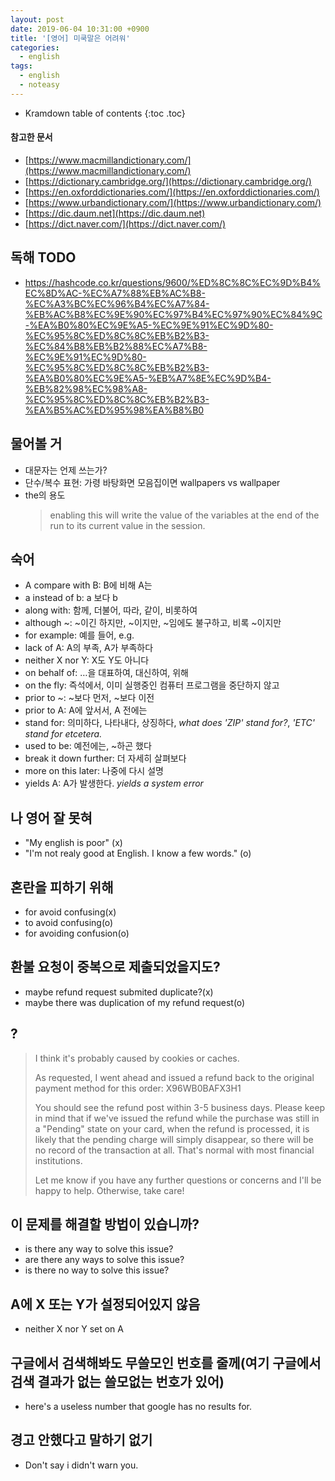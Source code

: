 ```yaml
---
layout: post
date: 2019-06-04 10:31:00 +0900
title: '[영어] 미쿡말은 어려워'
categories:
  - english
tags:
  - english
  - noteasy
---
```


* Kramdown table of contents
{:toc .toc}

#### 참고한 문서

- [https://www.macmillandictionary.com/](https://www.macmillandictionary.com/)
- [https://dictionary.cambridge.org/](https://dictionary.cambridge.org/)
- [https://en.oxforddictionaries.com/](https://en.oxforddictionaries.com/)
- [https://www.urbandictionary.com/](https://www.urbandictionary.com/)
- [https://dic.daum.net](https://dic.daum.net)
- [https://dict.naver.com/](https://dict.naver.com/)

## 독해 TODO

- https://hashcode.co.kr/questions/9600/%ED%8C%8C%EC%9D%B4%EC%8D%AC-%EC%A7%88%EB%AC%B8-%EC%A3%BC%EC%96%B4%EC%A7%84-%EB%AC%B8%EC%9E%90%EC%97%B4%EC%97%90%EC%84%9C-%EA%B0%80%EC%9E%A5-%EC%9E%91%EC%9D%80-%EC%95%8C%ED%8C%8C%EB%B2%B3-%EC%84%B8%EB%B2%88%EC%A7%B8-%EC%9E%91%EC%9D%80-%EC%95%8C%ED%8C%8C%EB%B2%B3-%EA%B0%80%EC%9E%A5-%EB%A7%8E%EC%9D%B4-%EB%82%98%EC%98%A8-%EC%95%8C%ED%8C%8C%EB%B2%B3-%EA%B5%AC%ED%95%98%EA%B8%B0

## 물어볼 거

- 대문자는 언제 쓰는가?
- 단수/복수 표현: 가령 바탕화면 모음집이면 wallpapers vs wallpaper
- the의 용도
  > enabling this will write the value of the variables at the end of the run to its current value in the session.

## 숙어

- A compare with B: B에 비해 A는
- a instead of b: a 보다 b
- along with: 함께, 더불어, 따라, 같이, 비롯하여
- although \~: \~이긴 하지만, \~이지만, \~임에도 불구하고, 비록 \~이지만
- for example: 예를 들어, e.g.
- lack of A: A의 부족, A가 부족하다
- neither X nor Y: X도 Y도 아니다
- on behalf of: …을 대표하여, 대신하여, 위해
- on the fly: 즉석에서, 이미 실행중인 컴퓨터 프로그램을 중단하지 않고
- prior to \~: \~보다 먼저, \~보다 이전
- prior to A: A에 앞서서, A 전에는
- stand for: 의미하다, 나타내다, 상징하다, _what does 'ZIP' stand for?_, _'ETC' stand for etcetera._
- used to be: 예전에는, \~하곤 했다
- break it down further: 더 자세히 살펴보다
- more on this later: 나중에 다시 설명
- yields A: A가 발생한다. _yields a system error_

## 나 영어 잘 못혀

- "My english is poor" (x)
- "I'm not realy good at English. I know a few words." (o)

## 혼란을 피하기 위해

- for avoid confusing(x)
- to avoid confusing(o)
- for avoiding confusion(o)

## 환불 요청이 중복으로 제출되었을지도?

- maybe refund request submited duplicate?(x)
- maybe there was duplication of my refund request(o)

## ?

> I think it's probably caused by cookies or caches.
>
> As requested, I went ahead and issued a refund back to the original payment method for this order: X96WB0BAFX3H1
>
> You should see the refund post within 3-5 business days. Please keep in mind that if we've issued the refund while the purchase was still in a "Pending" state on your card, when the refund is processed, it is likely that the pending charge will simply disappear, so there will be no record of the transaction at all. That's normal with most financial institutions.
>
> Let me know if you have any further questions or concerns and I'll be happy to help. Otherwise, take care!

## 이 문제를 해결할 방법이 있습니까?

- is there any way to solve this issue?
- are there any ways to solve this issue?
- is there no way to solve this issue?

## A에 X 또는 Y가 설정되어있지 않음

- neither X nor Y set on A

## 구글에서 검색해봐도 무쓸모인 번호를 줄께(여기 구글에서 검색 결과가 없는 쓸모없는 번호가 있어)

- here's a useless number that google has no results for.

## 경고 안했다고 말하기 없기

- Don't say i didn't warn you.
